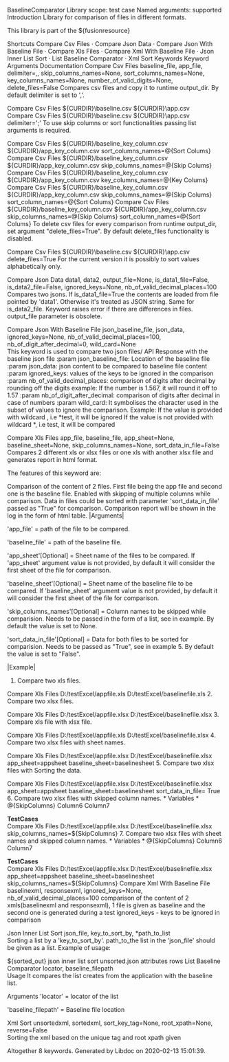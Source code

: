 BaselineComparator
Library scope:	test case
Named arguments:	supported
Introduction
Library for comparison of files in different formats.

This library is part of the ${fusionresource}

Shortcuts
Compare Csv Files · Compare Json Data · Compare Json With Baseline File · Compare Xls Files · Compare Xml With Baseline File · Json Inner List Sort · List Baseline Comparator · Xml Sort
Keywords
Keyword	Arguments	Documentation
Compare Csv Files	baseline_file, app_file, delimiter=,, skip_columns_names=None, sort_columns_names=None, key_columns_names=None, number_of_valid_digits=None, delete_files=False	
Compares csv files and copy it to runtime output_dir. By default delimiter is set to ','.

Compare Csv Files	${CURDIR}\\baseline.csv	${CURDIR}\\app.csv	
Compare Csv Files	${CURDIR}\\baseline.csv	${CURDIR}\\app.csv	delimiter=';'
To use skip columns or sort functionalities passing list arguments is required.

Compare Csv Files	${CURDIR}/baseline_key_column.csv	${CURDIR}/app_key_column.csv	sort_columns_names=@{Sort Colums}	
Compare Csv Files	${CURDIR}/baseline_key_column.csv	${CURDIR}/app_key_column.csv	skip_columns_names=@{Skip Colums}	
Compare Csv Files	${CURDIR}/baseline_key_column.csv	${CURDIR}/app_key_column.csv	key_columns_names=@{Key Colums}	
Compare Csv Files	${CURDIR}/baseline_key_column.csv	${CURDIR}/app_key_column.csv	skip_columns_names=@{Skip Colums}	sort_column_names=@{Sort Colums}
Compare Csv Files	${CURDIR}/baseline_key_column.csv	${CURDIR}/app_key_column.csv	skip_columns_names=@{Skip Colums}	sort_column_names=@{Sort Colums}
To delete csv files for every comparison from runtime output_dir, set argument "delete_files=True". By default delete_files functionality is disabled.

Compare Csv Files	${CURDIR}\\baseline.csv	${CURDIR}\\app.csv	delete_files=True
For the current version it is possibly to sort values alphabetically only.

Compare Json Data	data1, data2, output_file=None, is_data1_file=False, is_data2_file=False, ignored_keys=None, nb_of_valid_decimal_places=100	
Compares two jsons. If is_data1_file=True the contents are loaded from file pointed by 'data1'. Otherwise it's treated as JSON string. Same for is_data2_file. Keyword raises error if there are differences in files. output_file parameter is obsolete.

Compare Json With Baseline File	json_baseline_file, json_data, ignored_keys=None, nb_of_valid_decimal_places=100, nb_of_digit_after_decimal=0, wild_card=None	
This keyword is used to compare two json files/ API Response with the baseline json file :param json_baseline_file: Location of the baseline file :param json_data: json content to be compared to baseline file content :param ignored_keys: values of the keys to be ignored in the comparison :param nb_of_valid_decimal_places: comparison of digits after decimal by rounding off the digits example: If the number is 1.567, it will round it off to 1.57 :param nb_of_digit_after_decimal: comparison of digits after decimal in case of numbers :param wild_card: It symbolises the character used in the subset of values to ignore the comparison. Example: If the value is provided with wildcard , i.e *test, it will be ignored If the value is not provided with wildcard *, i.e test, it will be compared

Compare Xls Files	app_file, baseline_file, app_sheet=None, baseline_sheet=None, skip_columns_names=None, sort_data_in_file=False	
Compares 2 different xls or xlsx files or one xls with another xlsx file and generates report in html format.

The features of this keyword are:

Comparison of the content of 2 files. First file being the app file and second one is the baseline file.
Enabled with skipping of multiple columns while comparison.
Data in files could be sorted with parameter 'sort_data_in_file' passed as "True" for comparison.
Comparison report will be shown in the log in the form of html table.
|Arguments|

'app_file' = path of the file to be compared.

'baseline_file' = path of the baseline file.

'app_sheet'[Optional] = Sheet name of the files to be compared. If 'app_sheet' argument value is not provided, by default it will consider the first sheet of the file for comparison.

'baseline_sheet'[Optional] = Sheet name of the baseline file to be compared. If 'baseline_sheet' argument value is not provided, by default it will consider the first sheet of the file for comparison.

'skip_columns_names'[Optional] = Column names to be skipped while comparision. Needs to be passed in the form of a list, see in example. By default the value is set to None.

'sort_data_in_file'[Optional] = Data for both files to be sorted for comparision. Needs to be passed as "True", see in example 5. By default the value is set to "False".

|Example|

1. Compare two xls files.

Compare Xls Files	D:/testExcel/appfile.xls	D:/testExcel/baselinefile.xls
2. Compare two xlsx files.

Compare Xls Files	D:/testExcel/appfile.xlsx	D:/testExcel/baselinefile.xlsx
3. Compare xls file with xlsx file.

Compare Xls Files	D:/testExcel/appfile.xls	D:/testExcel/baselinefile.xlsx
4. Compare two xlsx files with sheet names.

Compare Xls Files	D:/testExcel/appfile.xlsx	D:/testExcel/baselinefile.xlsx	app_sheet=appsheet	baseline_sheet=baselinesheet
5. Compare two xlsx files with Sorting the data.

Compare Xls Files	D:/testExcel/appfile.xlsx	D:/testExcel/baselinefile.xlsx	app_sheet=appsheet	baseline_sheet=baselinesheet	sort_data_in_file= True
6. Compare two xlsx files with skipped column names. * Variables * @{SkipColumns} Column6 Column7

**TestCases**			
Compare Xls Files	D:/testExcel/appfile.xlsx	D:/testExcel/baselinefile.xlsx	skip_columns_names=${SkipColumns}
7. Compare two xlsx files with sheet names and skipped column names. * Variables * @{SkipColumns} Column6 Column7

**TestCases**					
Compare Xls Files	D:/testExcel/appfile.xlsx	D:/testExcel/baselinefile.xlsx	app_sheet=appsheet	baseline_sheet=baselinesheet	skip_columns_names=${SkipColumns}
Compare Xml With Baseline File	baselinexml, responsexml, ignored_keys=None, nb_of_valid_decimal_places=100	
comparison of the content of 2 xmls(baselinexml and responsexml), 1 file is given as baseline and the second one is generated during a test ignored_keys - keys to be ignored in comparison

Json Inner List Sort	json_file, key_to_sort_by, *path_to_list	
Sorting a list by a 'key_to_sort_by'. path_to_the list in the 'json_file' should be given as a list. Example of usage:

${sorted_out}	json inner list sort	unsorted.json	attributes	rows
List Baseline Comparator	locator, baseline_filepath	
Usage
It compares the list creates from the application with the baseline list.

Arguments
'locator' = locator of the list

'baseline_filepath' = Baseline file location

Xml Sort	unsortedxml, sortedxml, sort_key_tag=None, root_xpath=None, reverse=False	
Sorting the xml based on the unique tag and root xpath given

Altogether 8 keywords.
Generated by Libdoc on 2020-02-13 15:01:39.

